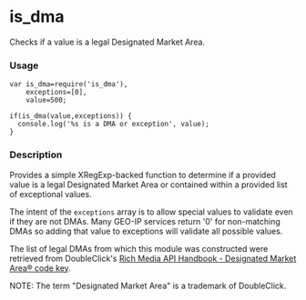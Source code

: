 # is_dma
Checks if a value is a legal Designated Market Area.

### Usage

    var is_dma=require('is_dma'),
        exceptions=[0],
        value=500;

    if(is_dma(value,exceptions)) {
      console.log('%s is a DMA or exception', value);
    }

### Description

Provides a simple XRegExp-backed function to determine if a provided value is a 
legal Designated Market Area or contained within a provided list of exceptional
values.

The intent of the `exceptions` array is to allow special values to validate
even if they are not DMAs. Many GEO-IP services return '0' for non-matching
DMAs so adding that value to exceptions will validate all possible values.

The list of legal DMAs from which this module was constructed were retrieved 
from DoubleClick's [Rich Media API Handbook - Designated Market Area® code key](https://support.google.com/richmedia/answer/2745487?hl=en).

NOTE: The term "Designated Market Area" is a trademark of DoubleClick.


